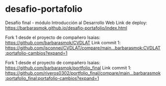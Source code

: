 # desafio-portafolio
Desafío final - módulo Introducción al Desarrollo Web
Link de deploy: https://barbarasmok.github.io/desafio-portafolio/index.html 

Fork 1 desde el proyecto de compañero Isaias: https://github.com/barbarasmok/CVDLAT
Link commit 1: https://github.com/isconnei/CVDLAT/compare/main...barbarasmok:CVDLAT:portafolio-cambios?expand=1 

Fork 1 desde el proyecto de compañero Isaias: https://github.com/barbarasmok/portfolio_final
Link commit 1: https://github.com/riveros0302/portfolio_final/compare/main...barbarasmok:portafolio_final:portafolio-cambios?expand=1
